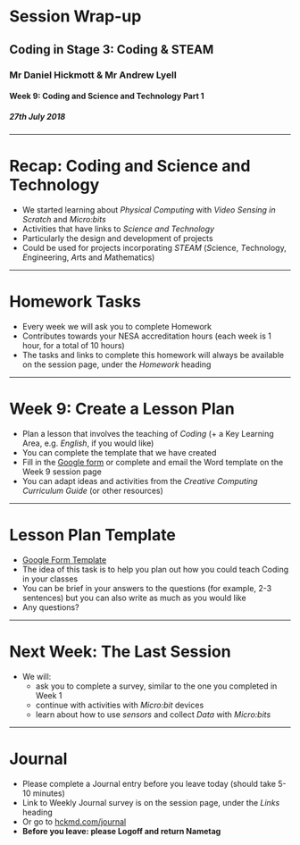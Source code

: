 # Session Wrap-up

## Coding in Stage 3: Coding & STEAM

### Mr Daniel Hickmott & Mr Andrew Lyell

#### Week 9: Coding and Science and Technology Part 1

##### 27th July 2018

---

# Recap: Coding and Science and Technology

- We started learning about *Physical Computing* with *Video Sensing in Scratch* and *Micro:bits*
- Activities that have links to *Science and Technology*
- Particularly the design and development of projects
- Could be used for projects incorporating *STEAM* (*S*cience, *T*echnology, *E*ngineering, *A*rts and *M*athematics)

---

# Homework Tasks

- Every week we will ask you to complete Homework
- Contributes towards your NESA accreditation hours (each week is 1 hour, for a total of 10 hours)
- The tasks and links to complete this homework will always be available on the session page, under the *Homework* heading 	

---


# Week 9: Create a Lesson Plan

- Plan a lesson that involves the teaching of *Coding* (+ a Key Learning Area, e.g. *English*, if you would like)
- You can complete the template that we have created
- Fill in the [Google form](https://goo.gl/forms/fom7rrTiAk39NVR52) or complete and email the Word template on the Week 9 session page
- You can adapt ideas and activities from the *Creative Computing Curriculum Guide* (or other resources)

---

# Lesson Plan Template

- [Google Form Template](https://goo.gl/forms/fom7rrTiAk39NVR52)
- The idea of this task is to help you plan out how you could teach Coding in your classes
- You can be brief in your answers to the questions (for example, 2-3 sentences) but you can also write as much as you would like
- Any questions?

---

# Next Week: The Last Session

- We will: 
    - ask you to complete a survey, similar to the one you completed in Week 1
    - continue with activities with *Micro:bit* devices
    - learn about how to use *sensors* and collect *Data* with *Micro:bits*

---

# Journal

- Please complete a Journal entry before you leave today (should take 5-10 minutes)
- Link to Weekly Journal survey is on the session page, under the *Links* heading
- Or go to [hckmd.com/journal](hckmd.com/journal)
- **Before you leave: please Logoff and return Nametag**
